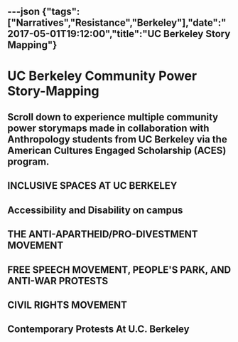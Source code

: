 ---json
{"tags":["Narratives","Resistance","Berkeley"],"date":"2017-05-01T19:12:00","title":"UC Berkeley Story Mapping"}
---

UC Berkeley Community Power Story-Mapping
=========================================

Scroll down to experience multiple community power storymaps made in collaboration with Anthropology students from UC Berkeley via the American Cultures Engaged Scholarship (ACES) program.
--------------------------------------------------------------------------------------------------------------------------------------------------------------------------------------------

**INCLUSIVE SPACES AT UC BERKELEY**
-----------------------------------

**Accessibility and Disability on campus**
------------------------------------------

**THE ANTI-APARTHEID/PRO-DIVESTMENT MOVEMENT**
----------------------------------------------

**FREE SPEECH MOVEMENT, PEOPLE'S PARK, AND ANTI-WAR PROTESTS**
--------------------------------------------------------------

**CIVIL RIGHTS MOVEMENT**
-------------------------

**Contemporary Protests At U.C. Berkeley**
------------------------------------------
